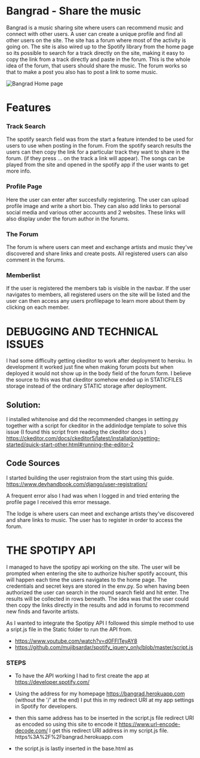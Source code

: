 # Bangrad - Share the music

Bangrad is a music sharing site where users can recommend music and connect with other users. A user can create a unique
profile and find all other users on the site. The site has a forum where most of the activity is going on.
The site is also wired up to the Spotify library from the home page so its possible to search for a track directly
on the site, making it easy to copy the link from a track directly and paste in the forum. This is the whole idea
of the forum, that users should share the music. The forum works so that to make a post you also has to post a link to
some music. 

![Bangrad Home page](https://res.cloudinary.com/djunroohl/image/upload/v1696541151/pfnlefttcxkyao51avfu.png)

# Features

### Track Search

The spotify search field was from the start a feature intended to be used for users to use when posting in the forum. 
From the spotify search results the users can then copy the link for a particular track they want to share in the forum. 
(if they press ... on the track a link will appear).
The songs can be played from the site and opened in the spotify app if the user wants to get more info. 

### Profile Page
Here the user can enter after succesfully registering. The user can upload profile image and write a short bio. They can also
add links to personal social media and various other accounts and 2 websites. These links will also display under the
forum author in the forums. 

### The Forum

The forum is where users can meet and exchange artists and music they've discovered and share links and create posts.
All registered users can also comment in the forums. 


### Memberlist

If the user is registered the members tab is visible in the navbar. If the user navigates to members, all registered users on the site
will be listed and the user can then access any users profilepage to learn more about them by clicking on each member.


# DEBUGGING AND TECHNICAL ISSUES

I had some difficulty getting ckeditor to work after deployment to heroku. In development it worked just fine
when making forum posts but when deployed it would not show up in the body field of the forum form.
I believe the source to this was that ckeditor somehow ended up in STATICFILES storage instead of the ordinary STATIC
storage after deployment.
## Solution:
I installed whitenoise and did the recommended changes in setting.py together with a script for ckeditor in the addinlodge 
template to solve this issue (I found this script from reading the ckeditor docs )
https://ckeditor.com/docs/ckeditor5/latest/installation/getting-started/quick-start-other.html#running-the-editor-2



## Code Sources
I started building the user registraion from the start using this guide.
https://www.devhandbook.com/django/user-registration/






A frequent error also I had was when I logged in and tried entering the profile page I received
this error message.

The lodge is where users can meet and exchange artists they've discovered and share links to music.
The user has to register in order to access the forum. 


# THE SPOTIPY API

I managed to have the spotipy api working on the site. The user will be prompted when entering the site to authorize
his/her spotify account, this will happen each time the users navigates to the home page. The credentials and secret keys 
are stored in the env.py.
So when having been authorized the user can search in the round search field and hit enter. The results will be collected in
rows beneath. The idea was that the user could then copy the links directly in the results and add in forums to recommend 
new finds and favorite artists.

As I wanted to integrate the Spotipy API I followed this simple method to use a sript.js file in the Static folder
to run the API from. 
- https://www.youtube.com/watch?v=d0FFlTeyAY8
- https://github.com/mujibsardar/spotify_jquery_only/blob/master/script.js

### STEPS
- To have the API working I had to first create the app at https://developer.spotify.com/
- Using the address for my homepage https://bangrad.herokuapp.com (without the '/' at the end)
I put this in my redirect URI at my app settings in Spotify for developers.
- then this same address has to be inserted in the script.js file redirect URI as encoded
so using this site to encode it
https://www.url-encode-decode.com/
I get this redirect URI address in my script.js file.
https%3A%2F%2Fbangrad.herokuapp.com

- the script.js is lastly inserted in the base.html as <script>

- The Spotipy API is now linked up 

# DEPLOYMENT

###  Creating Database using ElephantSQL

1. To generate a managed PostgreSQL database, please proceed to [ElephantSQL](https://customer.elephantsql.com/) and either sign up or sign in to your account. Once you've logged in, click on the 'Create New Instance' button.

2. Name your database and select the 'Tiny Turtle' payment plan. Then, click on 'Select Region'

3. Select your preferred region and create the database instance.
- After creating the instance, navigate to the instances page and click on the name of the database you selected earlier. Then, in the details section on the following page, copy the PostgreSQL URL.


### Deploying the website in Heroko
- Before deploying in Heroku following files were created:
  1. env.py : stores confidential data eg. API keys, passwords etc.

  2. Procfile : Very important for deployment and must be added with capital P
  
  3. Requirements.txt: This must be updated for deployment in Heroku. It stores data of libraries used for project

- The website was deployed to Heroko using following steps:

#### Login or create an account at Heroku

- Make an account in Heroko and login

#### Creating an app

- Create new app in the top right of the screen and add an app name.
- Select region
- Then click "create app".

#### Open settings Tab

##### Click on config var

- Store CLOUDINARY_URL file from in key and add the values
- Store DATABASE_URL file from in key and add the values
- Store SECRET_KEY file from in key and add the values
- Store PORT in key and value

NOTE: For initial deployment DISABLE_COLLECTSTATIC was also added

##### Add Buildpacks

- Add python buildpack first
- Add Nodejs buildpack after that

#### Open Deploy Tab

##### Choose deployment method

- Connect GITHUB
- Login if prompted

##### Connect to Github

- Choose repositories you want to connect
- Click "Connect"


##### Automatic and Manual deploy

- Choose a method to deploy
- After Deploy is clicked it will install various files


##### Initial Deployment

- Project was deployed in Heroku without content: Initial Deployment


##### Final Deployment

- A view button will display
- Once clicked the website will open

### Forking the GitHub Repository

1. Go to the GitHub repository
2. Click on Fork button in top right corner
3. You will then have a copy of the repository in your own GitHub account.
4. [GitHub Repository](https://github.com/ThomasSpare/Bangrad)

### Cloning the repository in GitHub

1. Visit the GitHub page of the website's repository
2. Click the “Clone” button on top of the page
3. Click on “HTTPS”
4. Click on the copy button next to the link to copy it
5. Open your IDE
6. Type `git clone <copied URL>` into the terminal

# Technologies and Languages used

- ### Code Anywhere IDE
- ### Django
- ### JQuery
- ### SPOTPY API (python library)
- ### Bootstrap


# Testing
1. see separate TESTING.md 

# USER STORIES

- As a user I want to search for music and share my finds with others
- As a user I can Search for music
- As a user I can post links from searches in the forums
- As a user I can posts comments on threads in the forum
- As a user I can create a profile and edit it
- As an admin I can create, edit and delete user from the admin panel
- As an admin I can delete comments in the forum
- As an admin I can delete threads in the forum
- As an admin I can see information about the users in the admin panel


# FUTURE IMPROVEMENTS

## Profile Collections

The profile page could have more features such as a folder system where the user could save
lists of music in different categories or collections. The users could then grant access to these folders or 
share them with other user in the forum.

### CKEDITOR

Unfortunatly I could not make ckeditor to function in a production state. It only worked in the development stage.
After deployment the STATIC path was mixed up so the editor could not run properly. I have tried several solution 
and managed to have it up ones in production. The posts in the forum were made using ckeditor. 
In the forum the users have a many choices for how they like their posts to look. With ckeditor in the form the user can insert images from img links and a whole lot of styling to make the post and the forum more interesting and engaging.

## Advanced Search
Add advanced search query functionality to the spotipy endpoint. The endpoint in script.js
can be changed to search for more specific information for music such as tempo, musical keys, danceabilty, popularity, language, 
locations and much more. Using spotify credentials as tokens for longer periods is also possible.


# Special thanks

To tutor support for helping out daily to try and solve the issues. I wouldnt have come as far as I did without it.







